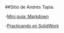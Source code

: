 ##Sitio de Andrés Tapia.

-[Mini guía: Markdown](https://guides.github.com/features/mastering-markdown/)

-[Practicando en SolidWork](https://github.com/andrestapia/Tapia/blob/master/PracticadePiezasSueltas.md)

